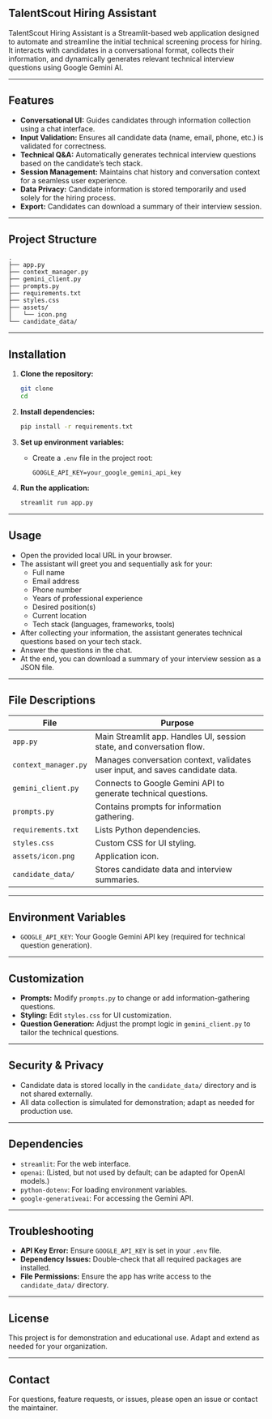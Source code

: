 ## TalentScout Hiring Assistant

TalentScout Hiring Assistant is a Streamlit-based web application designed to automate and streamline the initial technical screening process for hiring. It interacts with candidates in a conversational format, collects their information, and dynamically generates relevant technical interview questions using Google Gemini AI.

---

## **Features**

- **Conversational UI:** Guides candidates through information collection using a chat interface.
- **Input Validation:** Ensures all candidate data (name, email, phone, etc.) is validated for correctness.
- **Technical Q&A:** Automatically generates technical interview questions based on the candidate’s tech stack.
- **Session Management:** Maintains chat history and conversation context for a seamless user experience.
- **Data Privacy:** Candidate information is stored temporarily and used solely for the hiring process.
- **Export:** Candidates can download a summary of their interview session.

---

## **Project Structure**

```
.
├── app.py
├── context_manager.py
├── gemini_client.py
├── prompts.py
├── requirements.txt
├── styles.css
├── assets/
│   └── icon.png
└── candidate_data/
```

---

## **Installation**

1. **Clone the repository:**
   ```bash
   git clone 
   cd 
   ```

2. **Install dependencies:**
   ```bash
   pip install -r requirements.txt
   ```

3. **Set up environment variables:**
   - Create a `.env` file in the project root:
     ```
     GOOGLE_API_KEY=your_google_gemini_api_key
     ```

4. **Run the application:**
   ```bash
   streamlit run app.py
   ```

---

## **Usage**

- Open the provided local URL in your browser.
- The assistant will greet you and sequentially ask for your:
  - Full name
  - Email address
  - Phone number
  - Years of professional experience
  - Desired position(s)
  - Current location
  - Tech stack (languages, frameworks, tools)
- After collecting your information, the assistant generates technical questions based on your tech stack.
- Answer the questions in the chat.
- At the end, you can download a summary of your interview session as a JSON file.

---

## **File Descriptions**

| File                | Purpose                                                                                 |
|---------------------|-----------------------------------------------------------------------------------------|
| `app.py`            | Main Streamlit app. Handles UI, session state, and conversation flow.                   |
| `context_manager.py`| Manages conversation context, validates user input, and saves candidate data.           |
| `gemini_client.py`  | Connects to Google Gemini API to generate technical questions.                          |
| `prompts.py`        | Contains prompts for information gathering.                                             |
| `requirements.txt`  | Lists Python dependencies.                                                              |
| `styles.css`        | Custom CSS for UI styling.                                                              |
| `assets/icon.png`   | Application icon.                                                                       |
| `candidate_data/`   | Stores candidate data and interview summaries.                                          |

---

## **Environment Variables**

- `GOOGLE_API_KEY`: Your Google Gemini API key (required for technical question generation).

---

## **Customization**

- **Prompts:** Modify `prompts.py` to change or add information-gathering questions.
- **Styling:** Edit `styles.css` for UI customization.
- **Question Generation:** Adjust the prompt logic in `gemini_client.py` to tailor the technical questions.

---

## **Security & Privacy**

- Candidate data is stored locally in the `candidate_data/` directory and is not shared externally.
- All data collection is simulated for demonstration; adapt as needed for production use.

---

## **Dependencies**

- `streamlit`: For the web interface.
- `openai`: (Listed, but not used by default; can be adapted for OpenAI models.)
- `python-dotenv`: For loading environment variables.
- `google-generativeai`: For accessing the Gemini API.

---

## **Troubleshooting**

- **API Key Error:** Ensure `GOOGLE_API_KEY` is set in your `.env` file.
- **Dependency Issues:** Double-check that all required packages are installed.
- **File Permissions:** Ensure the app has write access to the `candidate_data/` directory.

---

## **License**

This project is for demonstration and educational use. Adapt and extend as needed for your organization.

---

## **Contact**

For questions, feature requests, or issues, please open an issue or contact the maintainer.



